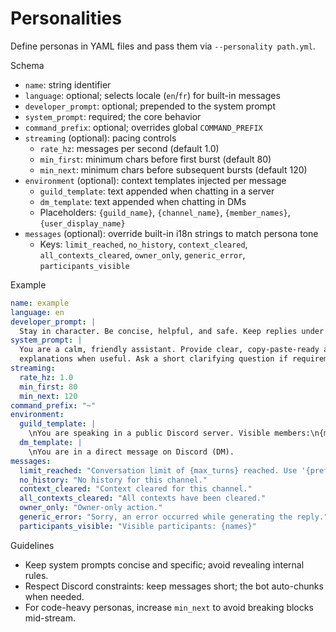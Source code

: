 # Personalities

Define personas in YAML files and pass them via `--personality path.yml`.

Schema
- `name`: string identifier
- `language`: optional; selects locale (`en`/`fr`) for built-in messages
- `developer_prompt`: optional; prepended to the system prompt
- `system_prompt`: required; the core behavior
- `command_prefix`: optional; overrides global `COMMAND_PREFIX`
- `streaming` (optional): pacing controls
  - `rate_hz`: messages per second (default 1.0)
  - `min_first`: minimum chars before first burst (default 80)
  - `min_next`: minimum chars before subsequent bursts (default 120)
- `environment` (optional): context templates injected per message
  - `guild_template`: text appended when chatting in a server
  - `dm_template`: text appended when chatting in DMs
  - Placeholders: `{guild_name}`, `{channel_name}`, `{member_names}`, `{user_display_name}`
 - `messages` (optional): override built-in i18n strings to match persona tone
   - Keys: `limit_reached`, `no_history`, `context_cleared`, `all_contexts_cleared`, `owner_only`, `generic_error`, `participants_visible`

Example
```yaml
name: example
language: en
developer_prompt: |
  Stay in character. Be concise, helpful, and safe. Keep replies under 1900 characters.
system_prompt: |
  You are a calm, friendly assistant. Provide clear, copy‑paste‑ready answers with brief
  explanations when useful. Ask a short clarifying question if requirements are ambiguous.
streaming:
  rate_hz: 1.0
  min_first: 80
  min_next: 120
command_prefix: "~"
environment:
  guild_template: |
    \nYou are speaking in a public Discord server. Visible members:\n{member_names}
  dm_template: |
    \nYou are in a direct message on Discord (DM).
messages:
  limit_reached: "Conversation limit of {max_turns} reached. Use '{prefix}reset' to continue."
  no_history: "No history for this channel."
  context_cleared: "Context cleared for this channel."
  all_contexts_cleared: "All contexts have been cleared."
  owner_only: "Owner-only action."
  generic_error: "Sorry, an error occurred while generating the reply."
  participants_visible: "Visible participants: {names}"
```

Guidelines
- Keep system prompts concise and specific; avoid revealing internal rules.
- Respect Discord constraints: keep messages short; the bot auto-chunks when needed.
- For code-heavy personas, increase `min_next` to avoid breaking blocks mid-stream.
